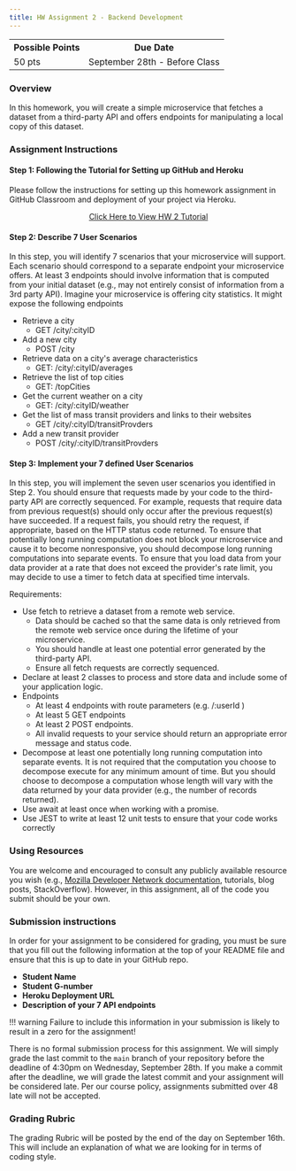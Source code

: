 ```yaml
---
title: HW Assignment 2 - Backend Development 
---
```


<table style="margin-left:auto; margin-right:auto;">
  <tr>
    <th>Possible Points</th>
    <th>Due Date</th> 
  </tr>
  <tr>
    <td>50 pts</td>
    <td>September 28th - Before Class</td>
  </tr>
</table>

### Overview
 
In this homework, you will create a simple microservice that fetches a dataset from a third-party API and offers endpoints for manipulating a local copy of this dataset.
 
### Assignment Instructions
 
#### Step 1: Following the Tutorial for Setting up GitHub and Heroku

Please follow the instructions for setting up this homework assignment in GitHub Classroom and deployment of your project via Heroku. 

<style type="text/css">
.center {
  display: block;
  margin-left: auto;
  margin-right: auto;
}
</style>

<div style="text-align: center;">
<a href="../github-heroku-instructions" title="Click Here to View HW 2 Tutorial" class="md-button md-button--primary">Click Here to View HW 2 Tutorial</a>
</div>

 
#### Step 2: Describe 7 User Scenarios

In this step, you will identify 7 scenarios that your microservice will support. Each scenario should correspond to a separate endpoint your microservice offers. At least 3 endpoints should involve information that is computed from your initial dataset (e.g., may not entirely consist of information from a 3rd party API). 
Imagine your microservice is offering city statistics. It might expose the following endpoints

*  Retrieve a city
	* GET /city/:cityID   
* Add a new city 
	* POST /city   
* Retrieve data on a city's average characteristics
	* GET: /city/:cityID/averages
* Retrieve the list of top cities
	* GET: /topCities    
* Get the current weather on a city
	* GET: /city/:cityID/weather
* Get the list of mass transit providers and links to their websites
	* GET /city/:cityID/transitProvders 
* Add a new transit provider
	* POST /city/:cityID/transitProvders 

 
#### Step 3: Implement your 7 defined User Scenarios

In this step, you will implement the seven user scenarios you identified in Step 2. You should ensure that requests made by your code to the third-party API are correctly sequenced. For example, requests that require data from previous request(s) should only occur after the previous request(s) have succeeded. If a request fails, you should retry the request, if appropriate, based on the HTTP status code returned. To ensure that potentially long running computation does not block your microservice and cause it to become nonresponsive, you should decompose long running computations into separate events. To ensure that you load data from your data provider at a rate that does not exceed the provider's rate limit, you may decide to use a timer to fetch data at specified time intervals.
 
Requirements:

* Use fetch to retrieve a dataset from a remote web service.
	* Data should be cached so that the same data is only retrieved from the remote web service once during the lifetime of your microservice.
	* You should handle at least one potential error generated by the third-party API.
	* Ensure all fetch requests are correctly sequenced.
* Declare at least 2 classes to process and store data and include some of your application logic.
* Endpoints
	* At least 4 endpoints with route parameters (e.g. /:userId )
	* At least 5 GET endpoints
	* At least 2 POST endpoints.
	* All invalid requests to your service should return an appropriate error message and status code.
* Decompose at least one potentially long running computation into separate events. It is not required that the computation you choose to decompose execute for any minimum amount of time. But you should choose to decompose a computation whose length will vary with the data returned by your data provider (e.g., the number of records returned).
* Use await at least once when working with a promise.
* Use JEST to write at least 12 unit tests to ensure that your code works correctly

### Using Resources
 
You are welcome and encouraged to consult any publicly available resource you wish (e.g., [Mozilla Developer Network documentation](https://developer.mozilla.org/en-US/), tutorials, blog posts, StackOverflow). However, in this assignment, all of the code you submit should be your own.
 
### Submission instructions

In order for your assignment to be considered for grading, you must be sure that you fill out the following information at the top of your README file and ensure that this is up to date in your GitHub repo.

*  **Student Name**
*  **Student G-number**
*  **Heroku Deployment URL**
*  **Description of your 7 API endpoints**

!!! warning
    Failure to include this information in your submission is likely to result in a zero for the assignment!

There is no formal submission process for this assignment. We will simply grade the last commit to the `main` branch of your repository before the deadline of 4:30pm on Wednesday, September 28th. If you make a commit after the deadline, we will grade the latest commit and your assignment will be considered late. Per our course policy, assignments submitted over 48 late will not be accepted.


### Grading Rubric

The grading Rubric will be posted by the end of the day on September 16th. This will include an explanation of what we are looking for in terms of coding style.